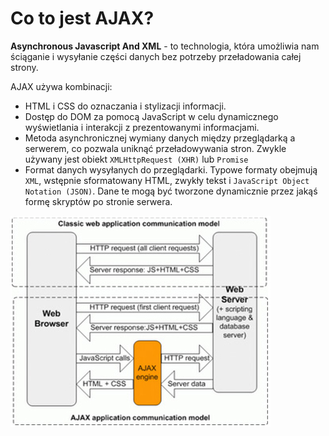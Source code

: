 # Co to jest AJAX?

**Asynchronous Javascript And XML** - to technologia, która umożliwia nam
ściąganie i wysyłanie części danych bez potrzeby przeładowania całej strony.

AJAX używa kombinacji:

* HTML i CSS do oznaczania i stylizacji informacji.
* Dostęp do DOM za pomocą JavaScript w celu dynamicznego wyświetlania
    i interakcji z prezentowanymi informacjami.
* Metoda asynchronicznej wymiany danych między przeglądarką a serwerem,
    co pozwala uniknąć przeładowywania stron. Zwykle używany jest obiekt
    `XMLHttpRequest (XHR)` lub `Promise`
* Format danych wysyłanych do przeglądarki. Typowe formaty obejmują `XML`,
    wstępnie sformatowany HTML, zwykły tekst i `JavaScript Object Notation (JSON)`.
    Dane te mogą być tworzone dynamicznie przez jakąś formę skryptów po stronie serwera.

![how-ajax-works](how-ajax-works.jpg)
